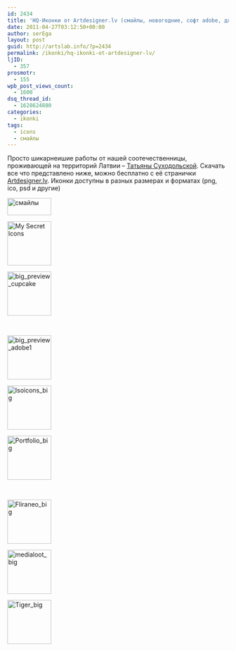 ```yaml
---
id: 2434
title: 'HQ-Иконки от Artdesigner.lv (смайлы, новогодние, софт adobe, для портфолио&#8230;)'
date: 2011-04-27T03:12:50+00:00
author: serEga
layout: post
guid: http://artslab.info/?p=2434
permalink: /ikonki/hq-ikonki-ot-artdesigner-lv/
ljID:
  - 357
prosmotr:
  - 155
wpb_post_views_count:
  - 1600
dsq_thread_id:
  - 1628624880
categories:
  - ikonki
tags:
  - icons
  - смайлы
---
```

Просто шикарнеишие работы от нашей соотечественницы, проживающей на территорий Латвии &#8211; [Татьяны Суходольской](http://artdesigner.lv/). Скачать все что представлено ниже, можно бесплатно с её странички [Artdesigner.lv](http://artdesigner.lv/). Иконки доступны в разных размерах и форматах (png, ico, psd и другие)

<div id='gallery-4' class='gallery galleryid-2434 gallery-columns-3 gallery-size-thumbnail'>
  <dl class='gallery-item'>
    <dt class='gallery-icon landscape'>
      <a href='http://googledrive.com/host/0B9lHVSSSdxdxd0hjdUdmRzY3Tjg/emotion_icons_png.png'><img width="100" height="39" src="http://googledrive.com/host/0B9lHVSSSdxdxd0hjdUdmRzY3Tjg/emotion_icons_png.png" class="attachment-thumbnail size-thumbnail" alt="смайлы" /></a>
    </dt>
  </dl>

  <dl class='gallery-item'>
    <dt class='gallery-icon landscape'>
      <a href='http://googledrive.com/host/0B9lHVSSSdxdxd0hjdUdmRzY3Tjg/big_preview_mysecret.png'><img width="100" height="100" src="http://googledrive.com/host/0B9lHVSSSdxdxd0hjdUdmRzY3Tjg/big_preview_mysecret-100x100.png" class="attachment-thumbnail size-thumbnail" alt="My Secret Icons" /></a>
    </dt>
  </dl>

  <dl class='gallery-item'>
    <dt class='gallery-icon landscape'>
      <a href='http://googledrive.com/host/0B9lHVSSSdxdxd0hjdUdmRzY3Tjg/big_preview_cupcake.png'><img width="100" height="100" src="http://googledrive.com/host/0B9lHVSSSdxdxd0hjdUdmRzY3Tjg/big_preview_cupcake-100x100.png" class="attachment-thumbnail size-thumbnail" alt="big_preview_cupcake" /></a>
    </dt>
  </dl>

  <br style="clear: both" />

  <dl class='gallery-item'>
    <dt class='gallery-icon landscape'>
      <a href='http://googledrive.com/host/0B9lHVSSSdxdxd0hjdUdmRzY3Tjg/big_preview_adobe1.png'><img width="100" height="100" src="http://googledrive.com/host/0B9lHVSSSdxdxd0hjdUdmRzY3Tjg/big_preview_adobe1-100x100.png" class="attachment-thumbnail size-thumbnail" alt="big_preview_adobe1" /></a>
    </dt>
  </dl>

  <dl class='gallery-item'>
    <dt class='gallery-icon landscape'>
      <a href='http://googledrive.com/host/0B9lHVSSSdxdxd0hjdUdmRzY3Tjg/Isoicons_big.png'><img width="100" height="100" src="http://googledrive.com/host/0B9lHVSSSdxdxd0hjdUdmRzY3Tjg/Isoicons_big-100x100.png" class="attachment-thumbnail size-thumbnail" alt="Isoicons_big" /></a>
    </dt>
  </dl>

  <dl class='gallery-item'>
    <dt class='gallery-icon landscape'>
      <a href='http://googledrive.com/host/0B9lHVSSSdxdxd0hjdUdmRzY3Tjg/Portfolio_big.png'><img width="100" height="100" src="http://googledrive.com/host/0B9lHVSSSdxdxd0hjdUdmRzY3Tjg/Portfolio_big-100x100.png" class="attachment-thumbnail size-thumbnail" alt="Portfolio_big" /></a>
    </dt>
  </dl>

  <br style="clear: both" />

  <dl class='gallery-item'>
    <dt class='gallery-icon landscape'>
      <a href='http://googledrive.com/host/0B9lHVSSSdxdxd0hjdUdmRzY3Tjg/Fliraneo_big.png'><img width="100" height="100" src="http://googledrive.com/host/0B9lHVSSSdxdxd0hjdUdmRzY3Tjg/Fliraneo_big-100x100.png" class="attachment-thumbnail size-thumbnail" alt="Fliraneo_big" /></a>
    </dt>
  </dl>

  <dl class='gallery-item'>
    <dt class='gallery-icon landscape'>
      <a href='http://googledrive.com/host/0B9lHVSSSdxdxd0hjdUdmRzY3Tjg/medialoot_big.png'><img width="100" height="100" src="http://googledrive.com/host/0B9lHVSSSdxdxd0hjdUdmRzY3Tjg/medialoot_big-100x100.png" class="attachment-thumbnail size-thumbnail" alt="medialoot_big" /></a>
    </dt>
  </dl>

  <dl class='gallery-item'>
    <dt class='gallery-icon landscape'>
      <a href='http://googledrive.com/host/0B9lHVSSSdxdxd0hjdUdmRzY3Tjg/Tiger_big.png'><img width="100" height="100" src="http://googledrive.com/host/0B9lHVSSSdxdxd0hjdUdmRzY3Tjg/Tiger_big-100x100.png" class="attachment-thumbnail size-thumbnail" alt="Tiger_big" /></a>
    </dt>
  </dl>

  <br style="clear: both" />
</div>